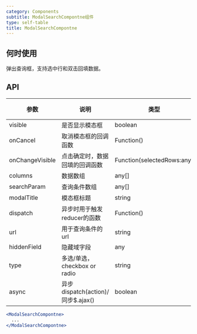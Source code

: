 ```yaml
---
category: Components
subtitle: ModalSearchCompontne组件
type: self-table
title: ModalSearchCompontne
---
```




## 何时使用
弹出查询框，支持选中行和双击回填数据。



## API

| 参数 | 说明 | 类型 | 默认值 |
| --- | --- | --- | --- |
| visible | 是否显示模态框 | boolean | - |
| onCancel | 取消模态框的回调函数 | Function() | - |
| onChangeVisible | 点击确定时，数据回填的回调函数 | Function(selectedRows:any) | - |
| columns | 数据数组 | any[] | - |
| searchParam | 查询条件数组| any[] | - |
| modalTitle | 模态框标题 | string | - |
| dispatch | 异步时用于触发reducer的函数 | Function() | - |
| url | 用于查询条件的url | string | - |
| hiddenField | 隐藏域字段 | any | - |
| type | 多选/单选，checkbox or radio | string | radio |
| async | 异步dispatch(action)/同步$.ajax() | boolean | false |
```jsx
<ModalSearchCompontne>
  ...
</ModalSearchCompontne>
```
